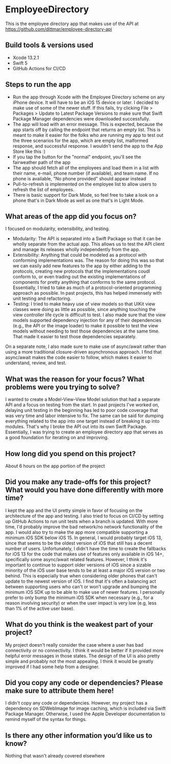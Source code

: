 # EmployeeDirectory
This is the employee directory app that makes use of the API at https://github.com/dittmar/employee-directory-api

## Build tools & versions used
- Xcode 13.2.1
- Swift 5
- GitHub Actions for CI/CD

## Steps to run the app
- Run the app through Xcode with the Employee Directory scheme on any iPhone device.  It will have to be an iOS 15 device or later.  I decided to make use of some of the newer stuff.  If this fails, try clicking File > Packages > Update to Latest Package Versions to make sure that Swift Package Manager dependencies were downloaded successfully.
- The app will load with an error message.  This is expected, because the app starts off by calling the endpoint that returns an empty list.  This is meant to make it easier for the folks who are running my app to test out the three scenarios for the app, which are empty list, malformed response, and successful response.  I wouldn't send the app to the App Store like this :)
- If you tap the button for the "normal" endpoint, you'll see the fairweather path of the app
- The app should fetch all of the employees and load them in a list with their name, e-mail, phone number (if available), and team name.  If no phone is available, "No phone provided" should appear instead
- Pull-to-refresh is implemented on the employee list to allow users to refresh the list of employees.
- There is basic support for Dark Mode, so feel free to take a look on a phone that's in Dark Mode as well as one that's in Light Mode.

## What areas of the app did you focus on?
I focused on modularity, extensibility, and testing.
- Modularity: The API is separated into a Swift Package so that it can be wholly separate from the actual app.  This allows us to test the API client and manage its releases wholly independently from the app.
- Extensibility: Anything that could be modeled as a protocol with conforming implementations was.  The reason for doing this was so that we can easily add new features to the app by either adding to the protocols, creating new protocols that the implementations coudl conform to, or even trading out the existing implementations of components for pretty anything that conforms to the same protocol.  Essentially, I tried to take as much of a protocol-oriented programming approach as possible.  In past projects, this has helped immensely with unit testing and refactoring.
- Testing: I tried to make heavy use of view models so that UIKit view classes were doing as little as possible, since anything touching the view controller life cycle is difficult to test.  I also made sure that the view models supported dependency injection for any of their dependencies (e.g., the API or the image loader) to make it possible to test the view models without needing to test those dependencies at the same time.  That made it easier to test those dependencies separately.

On a separate note, I also made sure to make use of async/await rather than using a more traditional closure-driven asynchronous approach.  I find that async/await makes the code easier to follow, which makes it easier to understand, review, and test.

## What was the reason for your focus? What problems were you trying to solve?
I wanted to create a Model-View-View Model solution that had a separate API and a focus on testing from the start.  In past projects I've worked on, delaying unit testing in the beginning has led to poor code coverage that was very time and labor intensive to fix.  The same can be said for dumping everything related to the app into one target instead of breaking it up into modules.  That's why I broke the API out into its own Swift Package.  Essentially, I was trying to create an employee directory app that serves as a good foundation for iterating on and improving.

## How long did you spend on this project?
About 6 hours on the app portion of the project

## Did you make any trade-offs for this project? What would you have done differently with more time?
I kept the app and the UI pretty simple in favor of focusing on the architecture of the app and testing.  I also tried to focus on CI/CD by setting up GitHub Actions to run unit tests when a branch is updated.  With more time, I'd probably improve the bad network/no network functionality of the app.
I would also try to make the app more compatible supporting a minimum iOS SDK below iOS 15.  In general, I would probably target iOS 13, since that seems to be the oldest version of iOS that still has a decent number of users.  Unfortunately, I didn't have the time to create the fallbacks for iOS 13 for the code that makes use of features only available in iOS 14+, specifically some async/await related features.  However, I think it's important to continue to support older versions of iOS since a sizable minority of the iOS user base tends to be at least a major iOS version or two behind.  This is especially true when considering older phones that can't update to the newest version of iOS.  I find that it's often a balancing act between supporting users who can't or won't upgrade and bumping the minimum iOS SDK up to be able to make use of newer features.  I personally prefer to only bump the minimum iOS SDK when necessary (e.g., for a reason involving security) or when the user impact is very low (e.g, less than 1% of the active user base).

## What do you think is the weakest part of your project?
My project doesn't really consider the case where a user has bad connectivity or no connectivity.  I think it would be better if it provided more helpful error messages in those states.  The design of the UI is also pretty simple and probably not the most appealing.  I think it would be greatly improved if I had some help from a designer.

## Did you copy any code or dependencies? Please make sure to attribute them here!
I didn't copy any code or dependencies.  However, my project has a dependency on SDWebImage for image caching, which is included via Swift Package Manager.  Otherwise, I used the Apple Developer documentation to remind myself of the syntax for things.

## Is there any other information you’d like us to know?
Nothing that wasn't already covered elsewhere